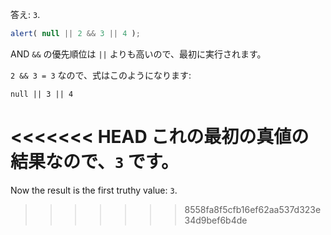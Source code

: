 答え: `3`.

```js run
alert( null || 2 && 3 || 4 );
```

AND `&&` の優先順位は `||` よりも高いので、最初に実行されます。

`2 && 3 = 3` なので、式はこのようになります:

```
null || 3 || 4
```

<<<<<<< HEAD
これの最初の真値の結果なので、`3` です。
=======
Now the result is the first truthy value: `3`.

>>>>>>> 8558fa8f5cfb16ef62aa537d323e34d9bef6b4de
